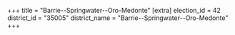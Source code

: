 +++
title = "Barrie--Springwater--Oro-Medonte"
[extra]
election_id = 42
district_id = "35005"
district_name = "Barrie--Springwater--Oro-Medonte"
+++
